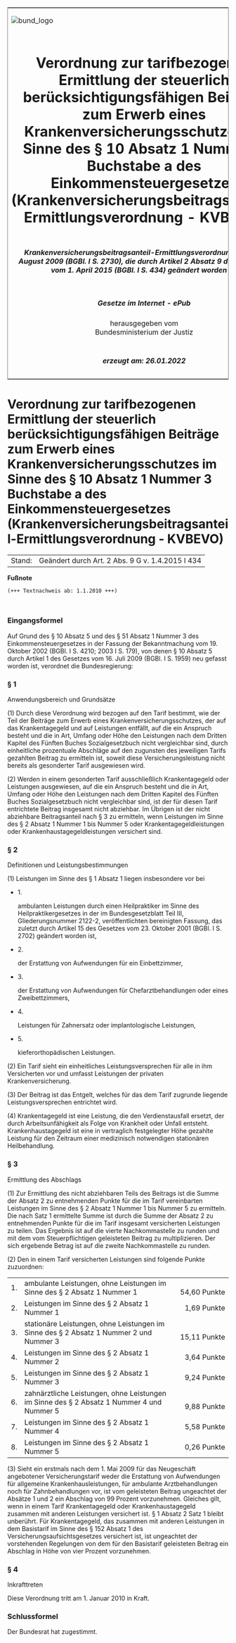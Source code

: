 <span id="DECKBLATT.html"></span>

<table border="0" frame="border" width="100%">

<tr valign="top">

<td align="left">

![bund\_logo](BfJ_2021_Web_de_de.gif)

</td>

<td align="right">

 

</td>

</tr>

<tr align="center" valign="middle">

<td colspan="2">

# Verordnung zur tarifbezogenen Ermittlung der steuerlich berücksichtigungsfähigen Beiträge zum Erwerb eines Krankenversicherungsschutzes im Sinne des § 10 Absatz 1 Nummer 3 Buchstabe a des Einkommensteuergesetzes (Krankenversicherungsbeitragsanteil-Ermittlungsverordnung - KVBEVO)

</td>

</tr>

<tr align="center" valign="middle">

<td colspan="2">

##### Krankenversicherungsbeitragsanteil-Ermittlungsverordnung vom 11. August 2009 (BGBl. I S. 2730), die durch Artikel 2 Absatz 9 des Gesetzes vom 1. April 2015 (BGBl. I S. 434) geändert worden ist

</td>

</tr>

<tr align="center" valign="middle">

<td colspan="2">

  
  

##### Gesetze im Internet - ePub  
  
herausgegeben vom  
Bundesministerium der Justiz

</td>

</tr>

<tr align="center" valign="bottom">

<td colspan="2">

  
  

##### erzeugt am: 26.01.2022

</td>

</tr>

</table>

<span id="BJNR273000009.html"></span>

# Verordnung zur tarifbezogenen Ermittlung der steuerlich berücksichtigungsfähigen Beiträge zum Erwerb eines Krankenversicherungsschutzes im Sinne des § 10 Absatz 1 Nummer 3 Buchstabe a des Einkommensteuergesetzes (Krankenversicherungsbeitragsanteil-Ermittlungsverordnung - KVBEVO)

<div>

<div class="jnhtml">

|        |                                                  |
| ------ | ------------------------------------------------ |
| Stand: | Geändert durch Art. 2 Abs. 9 G v. 1.4.2015 I 434 |

</div>

</div>

<div>

  
**Fußnote**

<div class="jnhtml">

<div>

<div class="jurAbsatz">

  

``` 
(+++ Textnachweis ab: 1.1.2010 +++)

 
```

</div>

</div>

</div>

</div>

<span id="BJNR273000009BJNE000100000.html"></span>

### Eingangsformel  

<div>

<div class="jnhtml">

<div>

<div class="jurAbsatz">

Auf Grund des § 10 Absatz 5 und des § 51 Absatz 1 Nummer 3 des
Einkommensteuergesetzes in der Fassung der Bekanntmachung vom 19.
Oktober 2002 (BGBl. I S. 4210; 2003 I S. 179), von denen § 10 Absatz 5
durch Artikel 1 des Gesetzes vom 16. Juli 2009 (BGBl. I S. 1959) neu
gefasst worden ist, verordnet die Bundesregierung:

</div>

</div>

</div>

</div>

<span id="BJNR273000009BJNE000200000.html"></span>

### § 1  
Anwendungsbereich und Grundsätze

<div>

<div class="jnhtml">

<div>

<div class="jurAbsatz">

(1) Durch diese Verordnung wird bezogen auf den Tarif bestimmt, wie der
Teil der Beiträge zum Erwerb eines Krankenversicherungsschutzes, der auf
das Krankentagegeld und auf Leistungen entfällt, auf die ein Anspruch
besteht und die in Art, Umfang oder Höhe den Leistungen nach dem Dritten
Kapitel des Fünften Buches Sozialgesetzbuch nicht vergleichbar sind,
durch einheitliche prozentuale Abschläge auf den zugunsten des
jeweiligen Tarifs gezahlten Beitrag zu ermitteln ist, soweit diese
Versicherungsleistung nicht bereits als gesonderter Tarif ausgewiesen
wird.

</div>

<div class="jurAbsatz">

(2) Werden in einem gesonderten Tarif ausschließlich Krankentagegeld
oder Leistungen ausgewiesen, auf die ein Anspruch besteht und die in
Art, Umfang oder Höhe den Leistungen nach dem Dritten Kapitel des
Fünften Buches Sozialgesetzbuch nicht vergleichbar sind, ist der für
diesen Tarif entrichtete Beitrag insgesamt nicht abziehbar. Im Übrigen
ist der nicht abziehbare Beitragsanteil nach § 3 zu ermitteln, wenn
Leistungen im Sinne des § 2 Absatz 1 Nummer 1 bis Nummer 5 oder
Krankentagegeldleistungen oder Krankenhaustagegeldleistungen versichert
sind.

</div>

</div>

</div>

</div>

<span id="BJNR273000009BJNE000300000.html"></span>

### § 2  
Definitionen und Leistungsbestimmungen

<div>

<div class="jnhtml">

<div>

<div class="jurAbsatz">

(1) Leistungen im Sinne des § 1 Absatz 1 liegen insbesondere vor bei

  - 1\.
    
    <div>
    
    ambulanten Leistungen durch einen Heilpraktiker im Sinne des
    Heilpraktikergesetzes in der im Bundesgesetzblatt Teil III,
    Gliederungsnummer 2122-2, veröffentlichten bereinigten Fassung, das
    zuletzt durch Artikel 15 des Gesetzes vom 23. Oktober 2001 (BGBl. I
    S. 2702) geändert worden ist,
    
    </div>

  - 2\.
    
    <div>
    
    der Erstattung von Aufwendungen für ein Einbettzimmer,
    
    </div>

  - 3\.
    
    <div>
    
    der Erstattung von Aufwendungen für Chefarztbehandlungen oder eines
    Zweibettzimmers,
    
    </div>

  - 4\.
    
    <div>
    
    Leistungen für Zahnersatz oder implantologische Leistungen,
    
    </div>

  - 5\.
    
    <div>
    
    kieferorthopädischen Leistungen.
    
    </div>

</div>

<div class="jurAbsatz">

(2) Ein Tarif sieht ein einheitliches Leistungsversprechen für alle in
ihm Versicherten vor und umfasst Leistungen der privaten
Krankenversicherung.

</div>

<div class="jurAbsatz">

(3) Der Beitrag ist das Entgelt, welches für das dem Tarif zugrunde
liegende Leistungsversprechen entrichtet wird.

</div>

<div class="jurAbsatz">

(4) Krankentagegeld ist eine Leistung, die den Verdienstausfall ersetzt,
der durch Arbeitsunfähigkeit als Folge von Krankheit oder Unfall
entsteht. Krankenhaustagegeld ist eine in vertraglich festgelegter Höhe
gezahlte Leistung für den Zeitraum einer medizinisch notwendigen
stationären Heilbehandlung.

</div>

</div>

</div>

</div>

<span id="BJNR273000009BJNE000401377.html"></span>

### § 3  
Ermittlung des Abschlags

<div>

<div class="jnhtml">

<div>

<div class="jurAbsatz">

(1) Zur Ermittlung des nicht abziehbaren Teils des Beitrags ist die
Summe der Absatz 2 zu entnehmenden Punkte für die im Tarif vereinbarten
Leistungen im Sinne des § 2 Absatz 1 Nummer 1 bis Nummer 5 zu ermitteln.
Die nach Satz 1 ermittelte Summe ist durch die Summe der Absatz 2 zu
entnehmenden Punkte für die im Tarif insgesamt versicherten Leistungen
zu teilen. Das Ergebnis ist auf die vierte Nachkommastelle zu runden und
mit dem vom Steuerpflichtigen geleisteten Beitrag zu multiplizieren. Der
sich ergebende Betrag ist auf die zweite Nachkommastelle zu runden.

</div>

<div class="jurAbsatz">

(2) Den in einem Tarif versicherten Leistungen sind folgende Punkte
zuzuordnen:  
  

<table>
<colgroup>
<col style="width: 5%" />
<col style="width: 70%" />
<col style="width: 25%" />
</colgroup>
<tbody>
<tr class="odd">
<td>1.</td>
<td>ambulante Leistungen, ohne Leistungen im Sinne des § 2 Absatz 1 Nummer 1</td>
<td style="text-align: right;"><br />
54,60 Punkte</td>
</tr>
<tr class="even">
<td>2.</td>
<td>Leistungen im Sinne des § 2 Absatz 1 Nummer 1</td>
<td style="text-align: right;">1,69 Punkte</td>
</tr>
<tr class="odd">
<td>3.</td>
<td>stationäre Leistungen, ohne Leistungen im Sinne des § 2 Absatz 1 Nummer 2 und Nummer 3</td>
<td style="text-align: right;"><br />
15,11 Punkte</td>
</tr>
<tr class="even">
<td>4.</td>
<td>Leistungen im Sinne des § 2 Absatz 1 Nummer 2</td>
<td style="text-align: right;">3,64 Punkte</td>
</tr>
<tr class="odd">
<td>5.</td>
<td>Leistungen im Sinne des § 2 Absatz 1 Nummer 3</td>
<td style="text-align: right;">9,24 Punkte</td>
</tr>
<tr class="even">
<td>6.</td>
<td>zahnärztliche Leistungen, ohne Leistungen im Sinne des § 2 Absatz 1 Nummer 4 und Nummer 5</td>
<td style="text-align: right;"><br />
9,88 Punkte</td>
</tr>
<tr class="odd">
<td>7.</td>
<td>Leistungen im Sinne des § 2 Absatz 1 Nummer 4</td>
<td style="text-align: right;">5,58 Punkte</td>
</tr>
<tr class="even">
<td>8.</td>
<td>Leistungen im Sinne des § 2 Absatz 1 Nummer 5</td>
<td style="text-align: right;">0,26 Punkte</td>
</tr>
</tbody>
</table>

</div>

<div class="jurAbsatz">

(3) Sieht ein erstmals nach dem 1. Mai 2009 für das Neugeschäft
angebotener Versicherungstarif weder die Erstattung von Aufwendungen für
allgemeine Krankenhausleistungen, für ambulante Arztbehandlungen noch
für Zahnbehandlungen vor, ist vom geleisteten Beitrag ungeachtet der
Absätze 1 und 2 ein Abschlag von 99 Prozent vorzunehmen. Gleiches gilt,
wenn in einem Tarif Krankentagegeld oder Krankenhaustagegeld zusammen
mit anderen Leistungen versichert ist. § 1 Absatz 2 Satz 1 bleibt
unberührt. Für Krankentagegeld, das zusammen mit anderen Leistungen in
dem Basistarif im Sinne des § 152 Absatz 1 des
Versicherungsaufsichtsgesetzes versichert ist, ist ungeachtet der
vorstehenden Regelungen von dem für den Basistarif geleisteten Beitrag
ein Abschlag in Höhe von vier Prozent vorzunehmen.

</div>

</div>

</div>

</div>

<span id="BJNR273000009BJNE000500000.html"></span>

### § 4  
Inkrafttreten

<div>

<div class="jnhtml">

<div>

<div class="jurAbsatz">

Diese Verordnung tritt am 1. Januar 2010 in Kraft.

</div>

</div>

</div>

</div>

<span id="BJNR273000009BJNE000600000.html"></span>

### Schlussformel  

<div>

<div class="jnhtml">

<div>

<div class="jurAbsatz">

Der Bundesrat hat zugestimmt.

</div>

</div>

</div>

</div>
